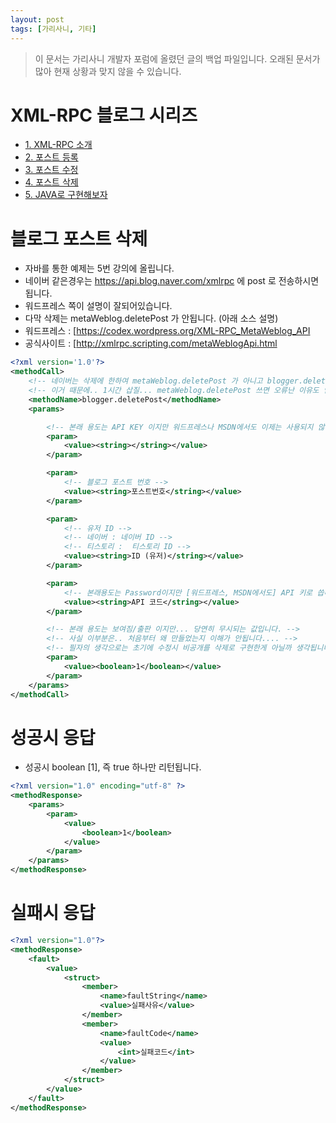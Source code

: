 ```yaml
---
layout: post
tags: [가리사니, 기타]
---
```


> 이 문서는 가리사니 개발자 포럼에 올렸던 글의 백업 파일입니다.
오래된 문서가 많아 현재 상황과 맞지 않을 수 있습니다.


# XML-RPC 블로그 시리즈
- [1. XML-RPC 소개](/lab?topicId=259)
- [2. 포스트 등록](/lab?topicId=260)
- [3. 포스트 수정](/lab?topicId=261)
- [4. 포스트 삭제](/lab?topicId=262)
- [5. JAVA로 구현해보자](/lab?topicId=263)


# 블로그 포스트 삭제
- 자바를 통한 예제는 5번 강의에 올립니다.
- 네이버 같은경우는 https://api.blog.naver.com/xmlrpc 에 post 로 전송하시면 됩니다.
- 워드프레스 쪽이 설명이 잘되어있습니다.
- 다막 삭제는 metaWeblog.deletePost 가 안됩니다. (아래 소스 설명)
- 워드프레스 : [https://codex.wordpress.org/XML-RPC_MetaWeblog_API
- 공식사이트 : [http://xmlrpc.scripting.com/metaWeblogApi.html
``` xml
<?xml version='1.0'?>
<methodCall>
	<!-- 네이버는 삭제에 한하여 metaWeblog.deletePost 가 아니고 blogger.deletePost 입니다. -->
	<!-- 이거 때문에.. 1시간 삽질... metaWeblog.deletePost 쓰면 오류난 이유도 안알려줌.. -->
	<methodName>blogger.deletePost</methodName>
	<params>

		<!-- 본래 용도는 API KEY 이지만 워드프레스나 MSDN에서도 이제는 사용되지 않는 무시되는 값이라고 설명되어있습니다. -->
		<param>
			<value><string></string></value>
		</param>

		<param>
			<!-- 블로그 포스트 번호 -->
			<value><string>포스트번호</string></value>
		</param>

		<param>
			<!-- 유저 ID -->
			<!-- 네이버 : 네이버 ID -->
			<!-- 티스토리 :  티스토리 ID -->
			<value><string>ID (유저)</string></value>
		</param>

		<param>
			<!-- 본래용도는 Password이지만 [워드프레스, MSDN에서도] API 키로 씁니다. -->
			<value><string>API 코드</string></value>
		</param>

		<!-- 본래 용도는 보여짐/출판 이지만... 당연히 무시되는 값입니다. -->
		<!-- 사실 이부분은.. 처음부터 왜 만들었는지 이해가 안됩니다.... -->
		<!-- 필자의 생각으로는 초기에 수정시 비공개를 삭제로 구현한게 아닐까 생각됩니다. -->
		<param>
			<value><boolean>1</boolean></value>
		</param>
	</params>
</methodCall>
```


# 성공시 응답
- 성공시 boolean [1], 즉 true 하나만 리턴됩니다.
``` xml
<?xml version="1.0" encoding="utf-8" ?>
<methodResponse>
	<params>
		<param>
			<value>
				<boolean>1</boolean>
			</value>
		</param>
	</params>
</methodResponse>
```


# 실패시 응답
``` xml
<?xml version="1.0"?>
<methodResponse>
	<fault>
		<value>
			<struct>
				<member>
					<name>faultString</name>
					<value>실패사유</value>
				</member>
				<member>
					<name>faultCode</name>
					<value>
						<int>실패코드</int>
					</value>
				</member>
			</struct>
		</value>
	</fault>
</methodResponse>
```